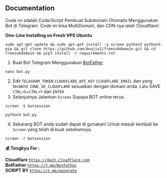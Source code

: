 ## Documentation
Code ini adalah Code/Script Pembuat Subdomain Otomatis Menggunakan Bot di Telegram. Code ini bisa MultiDomain, dan CDN nya ialah Cloudflare!

**One-Line Installing on Fresh VPS Ubuntu**
```shell script
sudo apt-get update && sudo apt-get install -y screen python3 python3-pip && git clone https://github.com/Anujio1/freesubdomain.git && cd freesubdomain && pip3 install -r requirements.txt
```
1. Buat Bot Telegram Menggunakan [BotFather](https://t.me/BotFather)
```shell script
nano bot.py
```
2. Edit `TELEGRAM_TOKEN` `CLOUDFLARE_API_KEY` `CLOUDFLARE_EMAIL` dan yang terakhir `ZONE_ID_CLOUDFLARE` sesuaikan dengan domain anda. Lalu SAVE `CTRL+X`+`CTRL+Y` dan `ENTER`
3. Selanjutnya Jalankan `Screen` Supaya BOT online terus.
```shell script
screen -S botsession
```
```shell script
python3 bot.py
```
4. Sekarang BOT anda sudah dapat di gunakan! Untuk masuk kembali ke `Screen` yang telah di buat sebelumnya.
```shell script
screen -r botsession
```
**💰 Tengkyu For :**

<b>Cloudflare</b> <code>https://dash.cloudflare.com</code></br>
<b>BotFather</b> <code>https://t.me/BotFather</code></br>
<b>SCRIPT BY</b> <code>https://t.me/gungrate</code></br>
